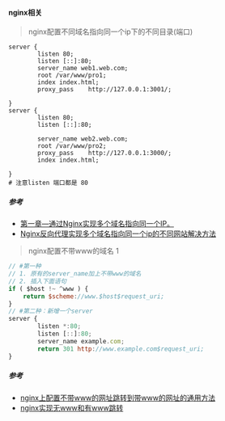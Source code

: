 #### nginx相关

> nginx配置不同域名指向同一个ip下的不同目录(端口)
```shell
server {
        listen 80;
        listen [::]:80;
        server_name web1.web.com;
        root /var/www/pro1;
        index index.html;
        proxy_pass    http://127.0.0.1:3001/;

}
server {
        listen 80;
        listen [::]:80;

        server_name web2.web.com;
        root /var/www/pro2;
        proxy_pass    http://127.0.0.1:3000/;
        index index.html;

}
# 注意listen 端口都是 80
```
##### 参考
+ [第一章—通过Nginx实现多个域名指向同一个IP。](https://blog.csdn.net/mokeysll/article/details/94858556)
+ [Nginx反向代理实现多个域名指向同一个ip的不同网站解决方法](https://www.linuxidc.com/Linux/2018-10/154702.htm)


> nginx配置不带www的域名
1 
```javascript
// #第一种
// 1. 原有的server_name加上不带www的域名
// 2. 插入下面语句
if ( $host !~ ^www ) {
    return $scheme://www.$host$request_uri;
}
// #第二种：新增一个server
server {
        listen *:80;
        listen [::]:80;
        server_name example.com;
        return 301 http://www.example.com$request_uri;
}

```
##### 参考
+ [nginx上配置不带www的网址跳转到带www的网址的通用方法](https://blog.csdn.net/ceboy/article/details/90739768)
+ [nginx实现无www和有www跳转](https://blog.csdn.net/eebaicai/article/details/84540439)
